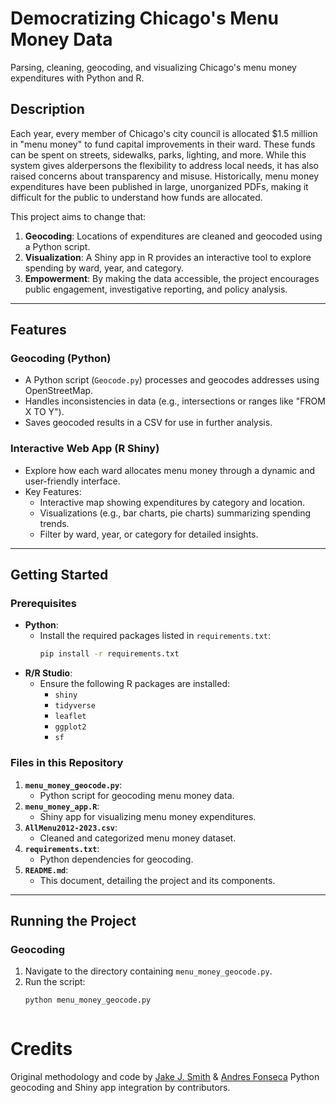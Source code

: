 # Democratizing Chicago's Menu Money Data

Parsing, cleaning, geocoding, and visualizing Chicago's menu money expenditures with Python and R.

## Description

Each year, every member of Chicago's city council is allocated $1.5 million in "menu money" to fund capital improvements in their ward. These funds can be spent on streets, sidewalks, parks, lighting, and more. While this system gives alderpersons the flexibility to address local needs, it has also raised concerns about transparency and misuse. Historically, menu money expenditures have been published in large, unorganized PDFs, making it difficult for the public to understand how funds are allocated.

This project aims to change that:
1. **Geocoding**: Locations of expenditures are cleaned and geocoded using a Python script.
2. **Visualization**: A Shiny app in R provides an interactive tool to explore spending by ward, year, and category.
3. **Empowerment**: By making the data accessible, the project encourages public engagement, investigative reporting, and policy analysis.

---

## Features

### Geocoding (Python)
- A Python script (`Geocode.py`) processes and geocodes addresses using OpenStreetMap.
- Handles inconsistencies in data (e.g., intersections or ranges like "FROM X TO Y").
- Saves geocoded results in a CSV for use in further analysis.

### Interactive Web App (R Shiny)
- Explore how each ward allocates menu money through a dynamic and user-friendly interface.
- Key Features:
  - Interactive map showing expenditures by category and location.
  - Visualizations (e.g., bar charts, pie charts) summarizing spending trends.
  - Filter by ward, year, or category for detailed insights.

---

## Getting Started

### Prerequisites
- **Python**:
  - Install the required packages listed in `requirements.txt`:
    ```bash
    pip install -r requirements.txt
    ```
- **R/R Studio**:
  - Ensure the following R packages are installed:
    - `shiny`
    - `tidyverse`
    - `leaflet`
    - `ggplot2`
    - `sf`

### Files in this Repository
1. **`menu_money_geocode.py`**:
   - Python script for geocoding menu money data.
2. **`menu_money_app.R`**:
   - Shiny app for visualizing menu money expenditures.
3. **`AllMenu2012-2023.csv`**:
   - Cleaned and categorized menu money dataset.
4. **`requirements.txt`**:
   - Python dependencies for geocoding.
5. **`README.md`**:
   - This document, detailing the project and its components.

---

## Running the Project

### Geocoding
1. Navigate to the directory containing `menu_money_geocode.py`.
2. Run the script:
   ```bash
   python menu_money_geocode.py



# Credits
Original methodology and code by [Jake J. Smith](http://www.jakejsmith.com) & [Andres Fonseca](https://github.com/fonsecaa) Python geocoding and Shiny app integration by contributors.
